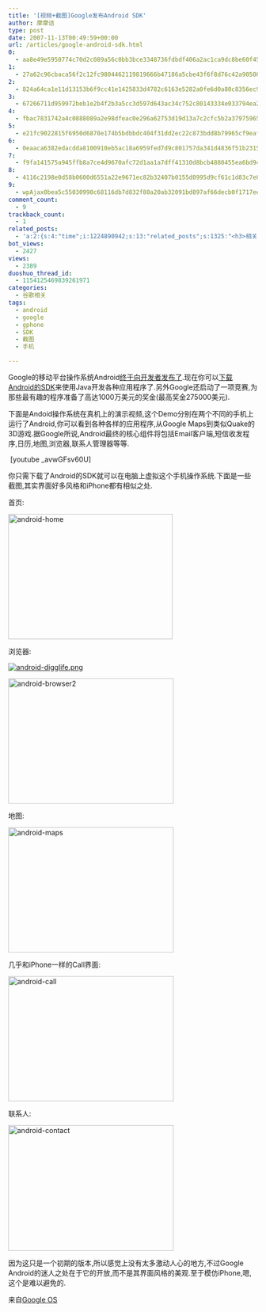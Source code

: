 ```yaml
---
title: '[视频+截图]Google发布Android SDK'
author: 摩摩诘
type: post
date: 2007-11-13T00:49:59+00:00
url: /articles/google-android-sdk.html
0:
  - aa8e49e5950774c70d2c089a56c0bb3bce3348736fdbdf406a2ac1ca9dc8be60f45778fd80dc28256a3cac02ace92e3a
1:
  - 27a62c96cbaca56f2c12fc9804462119819666b47186a5cbe43f6f8d76c42a90500976e5bc15dce4ecb4904c157fd863
2:
  - 824a64ca1e11d13153b6f9cc41e1425833d4782c6163e5282a0fe6d0a80c8356ec90848fa32d9453974db295ebe7d4b9
3:
  - 67266711d959972beb1e2b4f2b3a5cc3d597d643ac34c752c80143334e033794ea2958794ef9d1459880ba12cdfb0c6f
4:
  - fbac7831742a4c0888089a2e98dfeac0e296a62753d19d13a7c2cfc5b2a379759655588c5b2faabf5239a18cb0538890
5:
  - e21fc9022815f6950d6870e174b5bdbbdc404f31dd2ec22c873bdd8b79965cf9eafabb7e6805d4fe0b25ec8a4945a616
6:
  - 0eaaca6382edacdda8100910eb5ac18a6959fed7d9c801757da341d4836f51b2315e3e068cff93d4ef955d7a5e461514
7:
  - f9fa141575a945ffb8a7ce4d9670afc72d1aa1a7dff41310d8bcb4880455ea6bd94d32da0e7fa6539d8178408072f0e4
8:
  - 4116c2198e0d58b0600d6551a22e9671ec82b32407b0155d0995d9cf61c1d83c7e0cb8e5a829289e3c112bc6606501a3
9:
  - wpAjax0bea5c55030990c68116db7d832f80a20ab32091bd897af66decb0f1717eed5d1851982ca0be82afa60c5ccc7b8715e0
comment_count:
  - 9
trackback_count:
  - 1
related_posts:
  - 'a:2:{s:4:"time";i:1224890942;s:13:"related_posts";s:1325:"<h3>相关日志</h3><ul class="related_post"><li><a href="http://www.digglife.cn/articles/add-google-toolbar-functions-firefox3.html" title="给Firefox 3添加Google Toolbar的功能">给Firefox 3添加Google Toolbar的功能</a></li><li><a href="http://www.digglife.cn/articles/ppc-freeware-download.html" title="PPC,Windows Mobile手机免费软件下载网站:PPC Freeware">PPC,Windows Mobile手机免费软件下载网站:PPC Freeware</a></li><li><a href="http://www.digglife.cn/articles/google-pack-includes-sun-staroffice.html" title="Google Pack新添加StarOffice">Google Pack新添加StarOffice</a></li><li><a href="http://www.digglife.cn/articles/google-search-engine-for-ringtones.html" title="Google将发布手机铃声搜索">Google将发布手机铃声搜索</a></li><li><a href="http://www.digglife.cn/articles/how-to-download-published-google-docs.html" title="如何下载公开的Google文档和电子表格">如何下载公开的Google文档和电子表格</a></li><li><a href="http://www.digglife.cn/articles/google-phone-come-to-europe.html" title="Google Phone终于降临欧洲">Google Phone终于降临欧洲</a></li><li><a href="http://www.digglife.cn/articles/fucked-by-customer-service-girl-of-china-mobile.html" title="被移动的客服小姐日了">被移动的客服小姐日了</a></li></ul>";}'
bot_views:
  - 2427
views:
  - 2389
duoshuo_thread_id:
  - 1154125469839261971
categories:
  - 谷歌相关
tags:
  - android
  - google
  - gphone
  - SDK
  - 截图
  - 手机

---
```

Google的移动平台操作系统Android<a target="_blank" href="http://code.google.com/android/">终于向开发者发布了</a>.现在你可以<a target="_blank" href="http://code.google.com/android/download.html">下载Android的SDK</a>来使用Java开发各种应用程序了.另外Google还启动了一项竞赛,为那些最有趣的程序准备了高达1000万美元的奖金(最高奖金275000美元).

下面是Andoid操作系统在真机上的演示视频,这个Demo分别在两个不同的手机上运行了Android,你可以看到各种各样的应用程序,从Google Maps到类似Quake的3D游戏.据Google所说,Android最终的核心组件将包括Email客户端,短信收发程序,日历,地图,浏览器,联系人管理器等等.

<!--more-->

 [youtube _avwGFsv60U]

你只需下载了Android的SDK就可以在电脑上虚拟这个手机操作系统.下面是一些截图,其实界面好多风格和iPhone都有相似之处.

首页:

[<img border="0" width="332" src="http://digglife.qiniudn.com/wp-content/uploads/3/379/2007/11/android-home-thumb.png" alt="android-home" height="253" />][1]

浏览器:

[![android-digglife.png][2]][3]

[<img border="0" width="334" src="http://digglife.qiniudn.com/wp-content/uploads/3/379/2007/11/android-browser2-thumb.png" alt="android-browser2" height="253" />][4]

地图:

[<img border="0" width="334" src="http://digglife.qiniudn.com/wp-content/uploads/3/379/2007/11/android-maps-thumb.png" alt="android-maps" height="253" />][5]

几乎和iPhone一样的Call界面:

[<img border="0" width="334" src="http://digglife.qiniudn.com/wp-content/uploads/3/379/2007/11/android-call-thumb.png" alt="android-call" height="253" />][6]

联系人:

[<img border="0" width="334" src="http://digglife.qiniudn.com/wp-content/uploads/3/379/2007/11/android-contact-thumb.png" alt="android-contact" height="254" />][7]

因为这只是一个初期的版本,所以感觉上没有太多激动人心的地方,不过Google Android的迷人之处在于它的开放,而不是其界面风格的美观.至于模仿iPhone,嗯,这个是难以避免的.

来自<a target="_blank" href="http://googlesystem.blogspot.com/2007/11/androids-sdk-now-available.html">Google OS</a>

 [1]: https://www.digglife.net/wp-content/uploads/3/379/2007/11/android-home.png
 [2]: http://digglife.qiniudn.com/wp-content/uploads/3/379/2007/11/android-digglife.png
 [3]: https://www.digglife.net/wp-content/uploads/3/379/2007/11/android-digglife.png "android-digglife.png"
 [4]: https://www.digglife.net/wp-content/uploads/3/379/2007/11/android-browser2.png
 [5]: https://www.digglife.net/wp-content/uploads/3/379/2007/11/android-maps.png
 [6]: https://www.digglife.net/wp-content/uploads/3/379/2007/11/android-call.png
 [7]: https://www.digglife.net/wp-content/uploads/3/379/2007/11/android-contact.png